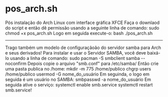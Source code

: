 # pos_arch.sh
Pós instalação do Arch Linux com interface gráfica XFCE
Faça o downlaod do script e então dê permissão usando a seguinte linha de comando:
sudo chmod +x pos_arch.sh
Logo em seguida execute-o:
bash ./pos_arch.sh

----------------------------------------------------------------------------------
Trago também um modelo de configuraçãoão  do servidor samba para Arch e seus derivados!
Para instalar e usar o Servidor SAMBA, você deve baixá-lo usando a linha de comando:
sudo pacman -S smbclient samba --noconfirm
Depois copie o arquivo "smb.conf" para /etc/samba/
Então crie uma pasta publica no /home:
mkdir -m 775 /home/publico
chgrp users /home/publico
usermod -G nome_do_usuário
Em seguinda, o logo em seguida é um usuário no SAMBA:
smbpasswd -a nome_do_usuário
Em seguida ative o serviço:
systemctl enable smb.service
systemctl restart smb.service!
